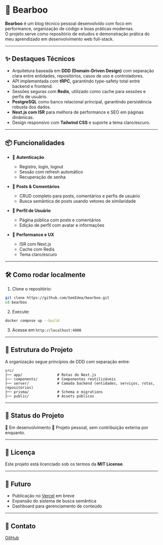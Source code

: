 # 🐻 Bearboo

**Bearboo** é um blog técnico pessoal desenvolvido com foco em performance, organização de código e boas práticas modernas.  
O projeto serve como repositório de estudos e demonstração prática do meu aprendizado em desenvolvimento web full-stack.

---

## ✨ Destaques Técnicos

- Arquitetura baseada em **DDD (Domain-Driven Design)** com separação clara entre entidades, repositórios, casos de uso e controladores.
- API implementada com **tRPC**, garantindo type-safety total entre backend e frontend.
- Sessões seguras com **Redis**, utilizado como cache para sessões e perfis de usuário.
- **PostgreSQL** como banco relacional principal, garantindo persistência robusta dos dados.
- **Next.js com ISR** para melhora de performance e SEO em páginas dinâmicas.
- Design responsivo com **Tailwind CSS** e suporte a tema claro/escuro.

---

## 📦 Funcionalidades

- 🔐 **Autenticação**
  - Registro, login, logout
  - Sessão com refresh automático
  - Recuperação de senha

- 📝 **Posts & Comentários**
  - CRUD completo para posts, comentários e perfis de usuário
  - Busca semântica de posts usando vetores de similaridade

- 👤 **Perfil de Usuário**
  - Página pública com posts e comentários
  - Edição de perfil com avatar e informações

- 🚀 **Performance e UX**
  - ISR com Next.js
  - Cache com Redis
  - Tema claro/escuro

---

## 🛠️ Como rodar localmente

1. Clone o repositório:

```bash
git clone https://github.com/SemIdea/bearboo.git
cd bearboo
````

2. Execute:

```bash
docker compose up --build
```

3. Acesse em `http://localhost:4000`

---

## 📂 Estrutura do Projeto

A organização segue princípios de DDD com separação entre:

```
src/
├── app/                # Rotas do Next.js
├── components/         # Componentes reutilizáveis
├── server/             # Camada backend (entidades, serviços, rotas, repositórios)
├── prisma/             # Schema e migrations
├── public/             # Assets públicos
```

---

## 📌 Status do Projeto

🚧 Em desenvolvimento
📁 Projeto pessoal, sem contribuição externa por enquanto.

---

## 📃 Licença

Este projeto está licenciado sob os termos da **MIT License**.

---

## 🔗 Futuro

* Publicação no [Vercel](https://vercel.com/) em breve
* Expansão do sistema de busca semântica
* Dashboard para gerenciamento de conteúdo

---

## 🤝 Contato

[GitHub](https://github.com/SemIdea)
